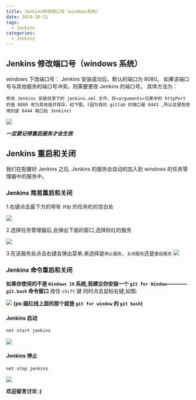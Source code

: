 ```yaml
---
title: Jenkins修改端口号（windows系统）
date: 2019-10-31
tags:
  - Jenkins
categories:
  - Jenkins
---
```


## Jenkins 修改端口号（windows 系统）

windows 下改端口号：
Jenkins 安装成功后，默认的端口为 8080。
如果该端口号与其他服务的端口号冲突，则需要更改 Jenkins 的端口号。
具体方法为：

```
修改 Jenkins 安装目录下的 jenkins.xml 文件，将<arguments>元素中的 httpPort 的值 8080 改为其他值并保存，如下图。(因为我的 gitlab 的端口是 8443 ,所以这里我使用的是 8444 端口给 Jenkins)
```

![](http://lc-zltjehai.cn-n1.lcfile.com/934fab6900a80cadeeb0/jenkins2-1.png)

**_一定要记得重启服务才会生效_**

## Jenkins 重启和关闭

我们在配置好 Jenkins 之后, Jenkins 的服务会自动的加入到 windows 的任务管理器中的服务中。

### Jenkins 简易重启和关闭

1.右键点击最下方的带有 `开始` 的任务栏的空白处

![](http://lc-zltjehai.cn-n1.lcfile.com/e429b7aaeacc9a18c08c/Jenkins2-2.png)

2.选择任务管理器后,会弹出下面的窗口,选择标红的服务

![](http://lc-zltjehai.cn-n1.lcfile.com/13db346c557236417561/Jenkins2-3.png)

3.在该服务处点击右键会弹出菜单,来选择是`停止服务`、`关闭服务`还是`重启服务`
![](http://lc-zltjehai.cn-n1.lcfile.com/f9ae5ae6dd1dfdbf2512/Jenkins2-4.png)

### Jenkins 命令重启和关闭

**如果你使用的不是 `Windows 10` 系统,我建议你安装一个 `git for Window`———— `git.bash` 命令窗口**
按住 `shift` 键 同时点击鼠标右键,如图:

![](http://lc-zltjehai.cn-n1.lcfile.com/679eb9189035f4d435b5/Jenkins2-5.png)
**(ps:画红线上面的那个就是 `git for window` 的 `git bash`)**

#### Jenkins 启动

```bash
net start jenkins
```

![](http://lc-zltjehai.cn-n1.lcfile.com/ee4b96c521ed0dc3c534/jenkins2-7.png)

#### Jenkins 停止

```bash
net stop jenkins
```

![](http://lc-zltjehai.cn-n1.lcfile.com/7d6b3ba6dadcc83de571/jenkins2-6.png)


**欢迎留言讨论 :)**

